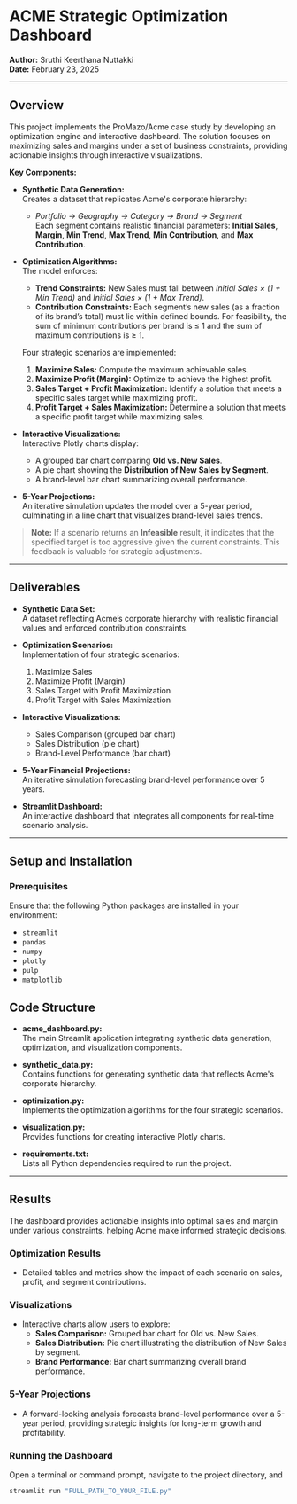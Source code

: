 
# ACME Strategic Optimization Dashboard

**Author:** Sruthi Keerthana Nuttakki  
**Date:** February 23, 2025  

---

## Overview

This project implements the ProMazo/Acme case study by developing an optimization engine and interactive dashboard. The solution focuses on maximizing sales and margins under a set of business constraints, providing actionable insights through interactive visualizations.

**Key Components:**
- **Synthetic Data Generation:**  
  Creates a dataset that replicates Acme's corporate hierarchy:
  - *Portfolio → Geography → Category → Brand → Segment*  
  Each segment contains realistic financial parameters: **Initial Sales**, **Margin**, **Min Trend**, **Max Trend**, **Min Contribution**, and **Max Contribution**.

- **Optimization Algorithms:**  
  The model enforces:
  - **Trend Constraints:** New Sales must fall between *Initial Sales × (1 + Min Trend)* and *Initial Sales × (1 + Max Trend)*.
  - **Contribution Constraints:** Each segment’s new sales (as a fraction of its brand’s total) must lie within defined bounds. For feasibility, the sum of minimum contributions per brand is ≤ 1 and the sum of maximum contributions is ≥ 1.
  
  Four strategic scenarios are implemented:
  1. **Maximize Sales:** Compute the maximum achievable sales.
  2. **Maximize Profit (Margin):** Optimize to achieve the highest profit.
  3. **Sales Target + Profit Maximization:** Identify a solution that meets a specific sales target while maximizing profit.
  4. **Profit Target + Sales Maximization:** Determine a solution that meets a specific profit target while maximizing sales.

- **Interactive Visualizations:**  
  Interactive Plotly charts display:
  - A grouped bar chart comparing **Old vs. New Sales**.
  - A pie chart showing the **Distribution of New Sales by Segment**.
  - A brand-level bar chart summarizing overall performance.

- **5-Year Projections:**  
  An iterative simulation updates the model over a 5-year period, culminating in a line chart that visualizes brand-level sales trends.

> **Note:** If a scenario returns an **Infeasible** result, it indicates that the specified target is too aggressive given the current constraints. This feedback is valuable for strategic adjustments.

---

## Deliverables

- **Synthetic Data Set:**  
  A dataset reflecting Acme’s corporate hierarchy with realistic financial values and enforced contribution constraints.

- **Optimization Scenarios:**  
  Implementation of four strategic scenarios:
  1. Maximize Sales
  2. Maximize Profit (Margin)
  3. Sales Target with Profit Maximization
  4. Profit Target with Sales Maximization

- **Interactive Visualizations:**  
  - Sales Comparison (grouped bar chart)
  - Sales Distribution (pie chart)
  - Brand-Level Performance (bar chart)

- **5-Year Financial Projections:**  
  An iterative simulation forecasting brand-level performance over 5 years.

- **Streamlit Dashboard:**  
  An interactive dashboard that integrates all components for real-time scenario analysis.

---

## Setup and Installation

### Prerequisites

Ensure that the following Python packages are installed in your environment:
- `streamlit`
- `pandas`
- `numpy`
- `plotly`
- `pulp`
- `matplotlib`


## Code Structure

- **acme_dashboard.py:**  
  The main Streamlit application integrating synthetic data generation, optimization, and visualization components.
  
- **synthetic_data.py:**  
  Contains functions for generating synthetic data that reflects Acme's corporate hierarchy.

- **optimization.py:**  
  Implements the optimization algorithms for the four strategic scenarios.

- **visualization.py:**  
  Provides functions for creating interactive Plotly charts.

- **requirements.txt:**  
  Lists all Python dependencies required to run the project.

---

## Results

The dashboard provides actionable insights into optimal sales and margin under various constraints, helping Acme make informed strategic decisions.

### Optimization Results
- Detailed tables and metrics show the impact of each scenario on sales, profit, and segment contributions.

### Visualizations
- Interactive charts allow users to explore:
  - **Sales Comparison:** Grouped bar chart for Old vs. New Sales.
  - **Sales Distribution:** Pie chart illustrating the distribution of New Sales by segment.
  - **Brand Performance:** Bar chart summarizing overall brand performance.

### 5-Year Projections
- A forward-looking analysis forecasts brand-level performance over a 5-year period, providing strategic insights for long-term growth and profitability.


### Running the Dashboard

Open a terminal or command prompt, navigate to the project directory, and


```bash
streamlit run "FULL_PATH_TO_YOUR_FILE.py"




